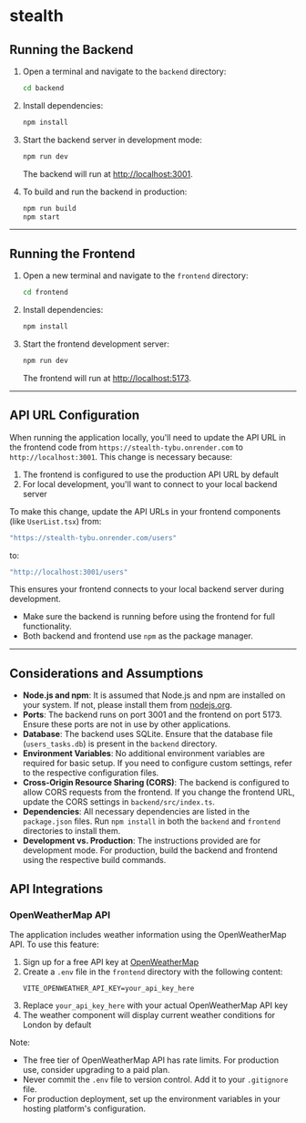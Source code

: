 # stealth

## Running the Backend

1. Open a terminal and navigate to the `backend` directory:
   ```sh
   cd backend
   ```
2. Install dependencies:
   ```sh
   npm install
   ```
3. Start the backend server in development mode:
   ```sh
   npm run dev
   ```
   The backend will run at [http://localhost:3001](http://localhost:3001).

4. To build and run the backend in production:
   ```sh
   npm run build
   npm start
   ```

---

## Running the Frontend

1. Open a new terminal and navigate to the `frontend` directory:
   ```sh
   cd frontend
   ```
2. Install dependencies:
   ```sh
   npm install
   ```
3. Start the frontend development server:
   ```sh
   npm run dev
   ```
   The frontend will run at [http://localhost:5173](http://localhost:5173).

---

## API URL Configuration

When running the application locally, you'll need to update the API URL in the frontend code from `https://stealth-tybu.onrender.com` to `http://localhost:3001`. This change is necessary because:

1. The frontend is configured to use the production API URL by default
2. For local development, you'll want to connect to your local backend server

To make this change, update the API URLs in your frontend components (like `UserList.tsx`) from:
```typescript
"https://stealth-tybu.onrender.com/users"
```
to:
```typescript
"http://localhost:3001/users"
```

This ensures your frontend connects to your local backend server during development.

- Make sure the backend is running before using the frontend for full functionality.
- Both backend and frontend use `npm` as the package manager.

---

## Considerations and Assumptions

- **Node.js and npm**: It is assumed that Node.js and npm are installed on your system. If not, please install them from [nodejs.org](https://nodejs.org/).
- **Ports**: The backend runs on port 3001 and the frontend on port 5173. Ensure these ports are not in use by other applications.
- **Database**: The backend uses SQLite. Ensure that the database file (`users_tasks.db`) is present in the `backend` directory.
- **Environment Variables**: No additional environment variables are required for basic setup. If you need to configure custom settings, refer to the respective configuration files.
- **Cross-Origin Resource Sharing (CORS)**: The backend is configured to allow CORS requests from the frontend. If you change the frontend URL, update the CORS settings in `backend/src/index.ts`.
- **Dependencies**: All necessary dependencies are listed in the `package.json` files. Run `npm install` in both the `backend` and `frontend` directories to install them.
- **Development vs. Production**: The instructions provided are for development mode. For production, build the backend and frontend using the respective build commands.

## API Integrations

### OpenWeatherMap API
The application includes weather information using the OpenWeatherMap API. To use this feature:

1. Sign up for a free API key at [OpenWeatherMap](https://openweathermap.org/api)
2. Create a `.env` file in the `frontend` directory with the following content:
   ```
   VITE_OPENWEATHER_API_KEY=your_api_key_here
   ```
3. Replace `your_api_key_here` with your actual OpenWeatherMap API key
4. The weather component will display current weather conditions for London by default

Note: 
- The free tier of OpenWeatherMap API has rate limits. For production use, consider upgrading to a paid plan.
- Never commit the `.env` file to version control. Add it to your `.gitignore` file.
- For production deployment, set up the environment variables in your hosting platform's configuration.
